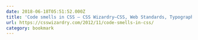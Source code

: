 ```yaml
---
date: 2018-06-18T05:51:52.000Z
title: 'Code smells in CSS — CSS Wizardry—CSS, Web Standards, Typography, and Grids'
url: https://csswizardry.com/2012/11/code-smells-in-css/
category: bookmark
---
```

